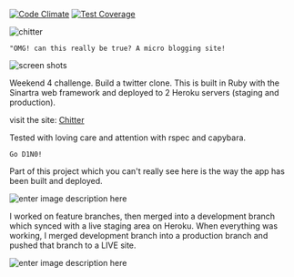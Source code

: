 [![Code Climate](https://codeclimate.com/github/bmordan/chitter/badges/gpa.svg)](https://codeclimate.com/github/bmordan/chitter) [![Test Coverage](https://codeclimate.com/github/bmordan/chitter/badges/coverage.svg)](https://codeclimate.com/github/bmordan/chitter)

![chitter](http://nameless-brushlands-9997.herokuapp.com/images/CHITTER.svg)


    "OMG! can this really be true? A micro blogging site!

![screen shots](https://pbs.twimg.com/media/Bz12QmFIIAAr48v.jpg)

Weekend 4 challenge. Build a twitter clone. This is built in Ruby with the Sinartra web framework and deployed to 2 Heroku servers (staging and production).

visit the site: [Chitter](http://nameless-brushlands-9997.herokuapp.com/)

Tested with loving care and attention with rspec and capybara.

    Go D1N0!
Part of this project which you can't really see here is the way the app has been built and deployed.

![enter image description here](https://pbs.twimg.com/media/Bz18gXDCUAE5bQk.jpg)

I worked on feature branches, then merged into a development branch which synced with a live staging area on Heroku. When everything was working, I merged development branch into a production branch and pushed that branch to a LIVE site.

![enter image description here](http://nameless-brushlands-9997.herokuapp.com/images/DINO.svg)
